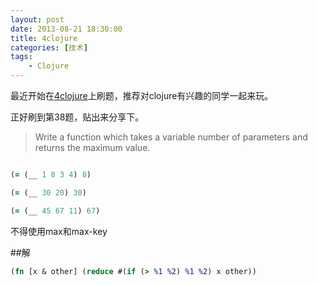 ```yaml
---
layout: post
date: 2013-08-21 18:30:00
title: 4clojure
categories: [技术]
tags: 
	- Clojure
---
```


最近开始在[4clojure](http://www.4clojure.com/)上刷题，推荐对clojure有兴趣的同学一起来玩。

正好刷到第38题，贴出来分享下。

>Write a function which takes a variable number of parameters and returns the maximum value.

```clojure

(= (__ 1 8 3 4) 8)

(= (__ 30 20) 30)

(= (__ 45 67 11) 67)

```

不得使用max和max-key

##解

```clojure
(fn [x & other] (reduce #(if (> %1 %2) %1 %2) x other))
```
